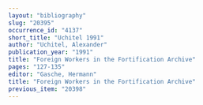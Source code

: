 ```yaml
---
layout: "bibliography"
slug: "20395"
occurrence_id: "4137"
short_title: "Uchitel 1991"
author: "Uchitel, Alexander"
publication_year: "1991"
title: "Foreign Workers in the Fortification Archive"
pages: "127-135"
editor: "Gasche, Hermann"
title: "Foreign Workers in the Fortification Archive"
previous_item: "20398"
---
```

